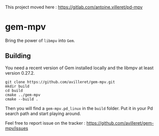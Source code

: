 This project moved here : https://gitlab.com/antoine.villeret/pd-mpv

# gem-mpv

Bring the power of `libmpv` into `Gem`.

## Building

You need a recent version of Gem installed locally and the libmpv at least version 0.27.2.

    git clone https://github.com/avilleret/gem-mpv.git
    mkdir build
    cd build
    cmake ../gem-mpv
    cmake --build .

Then you will find a `gem-mpv.pd_linux` in the `build` folder.
Put it in your Pd search path and start playing around.

Feel free to report issue on the tracker : https://github.com/avilleret/gem-mpv/issues
